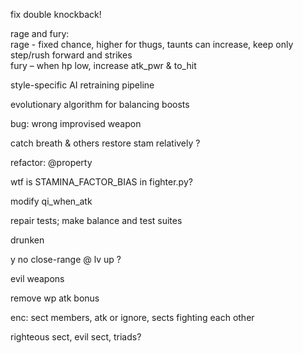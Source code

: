 fix double knockback!  

rage and fury:  
rage - fixed chance, higher for thugs, taunts can increase, keep only step/rush forward and strikes  
fury – when hp low, increase atk_pwr & to_hit  

style-specific AI retraining pipeline

evolutionary algorithm for balancing boosts

bug: wrong improvised weapon 

catch breath & others restore stam relatively ?  

refactor: @property  

wtf is STAMINA_FACTOR_BIAS in fighter.py?  

modify qi_when_atk

repair tests; make balance and test suites  

drunken  

y no close-range @ lv up ?  

evil weapons  

remove wp atk bonus  

enc: sect members, atk or ignore, sects fighting each other  

righteous sect, evil sect, triads?
